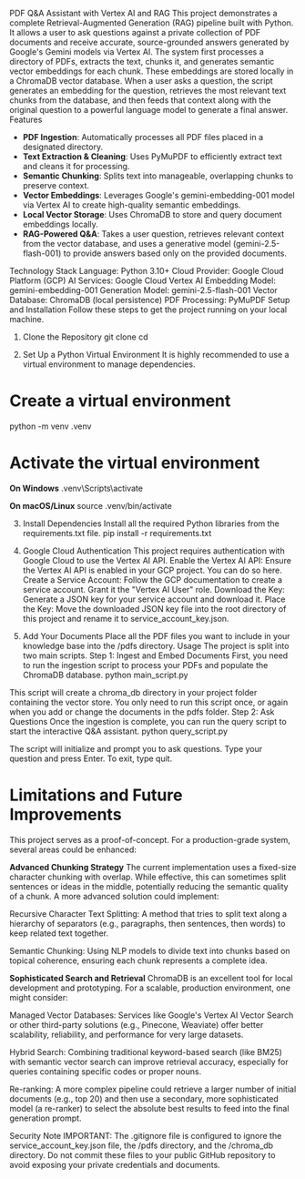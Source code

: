 PDF Q&A Assistant with Vertex AI and RAG
This project demonstrates a complete Retrieval-Augmented Generation (RAG) pipeline built with Python. It allows a user to ask questions against a private collection of PDF documents and receive accurate, source-grounded answers generated by Google's Gemini models via Vertex AI.
The system first processes a directory of PDFs, extracts the text, chunks it, and generates semantic vector embeddings for each chunk. These embeddings are stored locally in a ChromaDB vector database. When a user asks a question, the script generates an embedding for the question, retrieves the most relevant text chunks from the database, and then feeds that context along with the original question to a powerful language model to generate a final answer.
Features

- **PDF Ingestion**: Automatically processes all PDF files placed in a designated directory.
- **Text Extraction & Cleaning**: Uses PyMuPDF to efficiently extract text and cleans it for processing.
- **Semantic Chunking**: Splits text into manageable, overlapping chunks to preserve context.
- **Vector Embeddings**: Leverages Google's gemini-embedding-001 model via Vertex AI to create high-quality semantic embeddings.
- **Local Vector Storage**: Uses ChromaDB to store and query document embeddings locally.
- **RAG-Powered Q&A**: Takes a user question, retrieves relevant context from the vector database, and uses a generative model (gemini-2.5-flash-001) to provide answers based only on the provided documents.

Technology Stack
Language: Python 3.10+
Cloud Provider: Google Cloud Platform (GCP)
AI Services: Google Cloud Vertex AI
Embedding Model: gemini-embedding-001
Generation Model: gemini-2.5-flash-001
Vector Database: ChromaDB (local persistence)
PDF Processing: PyMuPDF
Setup and Installation
Follow these steps to get the project running on your local machine.

1. Clone the Repository
git clone <your-repository-url>
cd <your-repository-name>


2. Set Up a Python Virtual Environment
It is highly recommended to use a virtual environment to manage dependencies.
# Create a virtual environment
python -m venv .venv

# Activate the virtual environment

**On Windows**
.venv\Scripts\activate

**On macOS/Linux**
source .venv/bin/activate

3. Install Dependencies
Install all the required Python libraries from the requirements.txt file.
pip install -r requirements.txt


4. Google Cloud Authentication
This project requires authentication with Google Cloud to use the Vertex AI API.
Enable the Vertex AI API: Ensure the Vertex AI API is enabled in your GCP project. You can do so here.
Create a Service Account: Follow the GCP documentation to create a service account. Grant it the "Vertex AI User" role.
Download the Key: Generate a JSON key for your service account and download it.
Place the Key: Move the downloaded JSON key file into the root directory of this project and rename it to service_account_key.json.


5. Add Your Documents
Place all the PDF files you want to include in your knowledge base into the /pdfs directory.
Usage
The project is split into two main scripts.
Step 1: Ingest and Embed Documents
First, you need to run the ingestion script to process your PDFs and populate the ChromaDB database.
python main_script.py


This script will create a chroma_db directory in your project folder containing the vector store. You only need to run this script once, or again when you add or change the documents in the pdfs folder.
Step 2: Ask Questions
Once the ingestion is complete, you can run the query script to start the interactive Q&A assistant.
python query_script.py

The script will initialize and prompt you to ask questions. Type your question and press Enter. To exit, type quit.

# Limitations and Future Improvements
This project serves as a proof-of-concept. For a production-grade system, several areas could be enhanced:

**Advanced Chunking Strategy**
The current implementation uses a fixed-size character chunking with overlap. While effective, this can sometimes split sentences or ideas in the middle, potentially reducing the semantic quality of a chunk. A more advanced solution could implement:

Recursive Character Text Splitting: A method that tries to split text along a hierarchy of separators (e.g., paragraphs, then sentences, then words) to keep related text together.

Semantic Chunking: Using NLP models to divide text into chunks based on topical coherence, ensuring each chunk represents a complete idea.

**Sophisticated Search and Retrieval**
ChromaDB is an excellent tool for local development and prototyping. For a scalable, production environment, one might consider:

Managed Vector Databases: Services like Google's Vertex AI Vector Search or other third-party solutions (e.g., Pinecone, Weaviate) offer better scalability, reliability, and performance for very large datasets.

Hybrid Search: Combining traditional keyword-based search (like BM25) with semantic vector search can improve retrieval accuracy, especially for queries containing specific codes or proper nouns.

Re-ranking: A more complex pipeline could retrieve a larger number of initial documents (e.g., top 20) and then use a secondary, more sophisticated model (a re-ranker) to select the absolute best results to feed into the final generation prompt.

Security Note
IMPORTANT: The .gitignore file is configured to ignore the service_account_key.json file, the /pdfs directory, and the /chroma_db directory. Do not commit these files to your public GitHub repository to avoid exposing your private credentials and documents.
